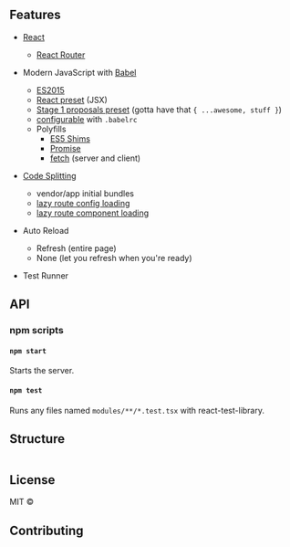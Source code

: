 
## Features

-   [React][react]
    -   [React Router][router]
-   Modern JavaScript with [Babel][babel]

    -   [ES2015][es2015]
    -   [React preset][react-preset] (JSX)
    -   [Stage 1 proposals preset][stage1] (gotta have that `{ ...awesome, stuff }`)
    -   [configurable][babelrc] with `.babelrc`
    -   Polyfills
        -   [ES5 Shims][es5]
        -   [Promise][promise]
        -   [fetch][fetch] (server and client)

-   [Code Splitting][splitting]
    -   vendor/app initial bundles
    -   [lazy route config loading][lazy]
    -   [lazy route component loading][lazy]
-   Auto Reload
    -   Refresh (entire page)
    -   None (let you refresh when you're ready)
-   Test Runner

## API

### npm scripts

#### `npm start`

Starts the server.

#### `npm test`

Runs any files named `modules/**/*.test.tsx` with react-test-library.

## Structure

```tsx

```

## License

MIT © [](https://github.com/)

## Contributing

[ni]: /CONTRIBUTING.md
[express]: http://expressjs.com/
[document]: #TODO
[bundle-loader]: https://github.com/webpack/bundle-loader
[router]: https://github.com/reactjs/react-router
[hmr-server]: #hmr-server
[react]: https://facebook.github.io/react/
[babel]: https://babeljs.io/
[es2015]: https://babeljs.io/docs/learn-es2015/
[react-preset]: https://babeljs.io/docs/plugins/preset-react/
[stage1]: https://babeljs.io/docs/plugins/preset-stage-1/
[babelrc]: https://babeljs.io/docs/usage/babelrc/
[es5]: https://github.com/es-shims/es5-shim#shims
[promise]: https://github.com/stefanpenner/es6-promise
[fetch]: https://github.com/github/fetch
[express]: http://expressjs.com/
[serverroute]: #serverroute
[lazy]: #lazy
[documenttitle]: https://github.com/ryanflorence/react-title-component
[splitting]: https://webpack.github.io/docs/code-splitting.html
[hmr]: https://webpack.github.io/docs/hot-module-replacement-with-webpack.html
[loaders]: https://webpack.github.io/docs/loaders.html
[babel-loader]: https://github.com/babel/babel-loader
[cssmodules]: https://github.com/css-modules/css-modules
[jsonloader]: https://github.com/webpack/json-loader
[urlloader]: https://github.com/webpack/url-loader
[compression]: https://github.com/expressjs/compression
[uglify]: https://github.com/mishoo/UglifyJS2
[caching]: http://webpack.github.io/docs/long-term-caching.html
[urlloader]: https://github.com/webpack/url-loader
[karma]: https://karma-runner.github.io/0.13/index.html
[mocha]: https://mochajs.org/

